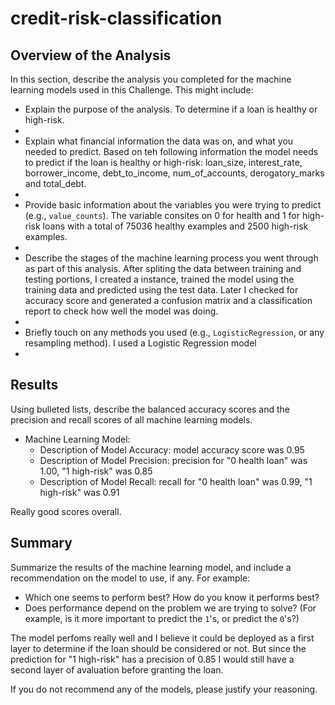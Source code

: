 # credit-risk-classification

## Overview of the Analysis

In this section, describe the analysis you completed for the machine learning models used in this Challenge. This might include:

* Explain the purpose of the analysis.
To determine if a loan is healthy or high-risk.
* 
* Explain what financial information the data was on, and what you needed to predict.
Based on teh following information the model needs to predict if the loan is healthy or high-risk: loan_size,	interest_rate,	borrower_income,	debt_to_income,	num_of_accounts,	derogatory_marks	and total_debt.
* 
* Provide basic information about the variables you were trying to predict (e.g., `value_counts`).
The variable consites on 0 for health and 1 for high-risk loans with a total of 75036 healthy examples and 2500 high-risk examples.
* 
* Describe the stages of the machine learning process you went through as part of this analysis.
After spliting the data between training and testing portions, I created a instance, trained the model using the training data and predicted using the test data. Later I checked for accuracy score and generated a confusion matrix and a classification report to check how well the model was doing.
* 
* Briefly touch on any methods you used (e.g., `LogisticRegression`, or any resampling method).
I used a Logistic Regression model
* 

## Results

Using bulleted lists, describe the balanced accuracy scores and the precision and recall scores of all machine learning models.

* Machine Learning Model:
  * Description of Model Accuracy: model accuracy score was 0.95
  * Description of Model Precision: precision for "0 health loan" was 1.00, "1 high-risk" was 0.85
  * Description of Model Recall: recall for "0 health loan" was 0.99, "1 high-risk" was 0.91

 Really good scores overall.

## Summary

Summarize the results of the machine learning model, and include a recommendation on the model to use, if any. For example:
* Which one seems to perform best? How do you know it performs best?
* Does performance depend on the problem we are trying to solve? (For example, is it more important to predict the `1`'s, or predict the `0`'s?)

The model perfoms really well and I believe it could be deployed as a first layer to determine if the loan should be considered or not. But since the prediction for "1 high-risk" has a precision of 0.85 I would still have a second layer of avaluation before granting the loan.

If you do not recommend any of the models, please justify your reasoning.

